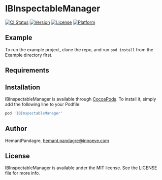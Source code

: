 # IBInspectableManager

[![CI Status](https://img.shields.io/travis/HemantPandagre/IBInspectableManager.svg?style=flat)](https://travis-ci.org/HemantPandagre/IBInspectableManager)
[![Version](https://img.shields.io/cocoapods/v/IBInspectableManager.svg?style=flat)](https://cocoapods.org/pods/IBInspectableManager)
[![License](https://img.shields.io/cocoapods/l/IBInspectableManager.svg?style=flat)](https://cocoapods.org/pods/IBInspectableManager)
[![Platform](https://img.shields.io/cocoapods/p/IBInspectableManager.svg?style=flat)](https://cocoapods.org/pods/IBInspectableManager)

## Example

To run the example project, clone the repo, and run `pod install` from the Example directory first.

## Requirements

## Installation

IBInspectableManager is available through [CocoaPods](https://cocoapods.org). To install
it, simply add the following line to your Podfile:

```ruby
pod 'IBInspectableManager'
```

## Author

HemantPandagre, hemant.pandagre@innoeye.com

## License

IBInspectableManager is available under the MIT license. See the LICENSE file for more info.
